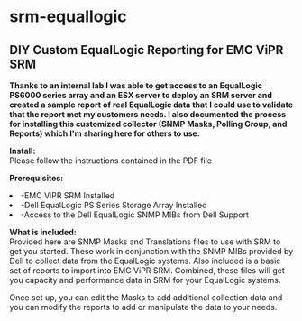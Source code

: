# srm-equallogic
<H2>DIY Custom EqualLogic Reporting for EMC ViPR SRM</H2>

<p><b>Thanks to an internal lab I was able to get access to an EqualLogic PS6000 series array and an ESX server to deploy an SRM server and created a sample report of real EqualLogic data that I could use to validate that the report met my customers needs.  I also documented the process for installing this customized collector (SNMP Masks, Polling Group, and Reports) which I'm sharing here for others to use.</b></p>

<p><b>Install:</b><br />Please follow the instructions contained in the PDF file</p>

<p><b>Prerequisites:</b>
<li>-EMC ViPR SRM Installed</li>
<li>-Dell EqualLogic PS Series Storage Array Installed</li>
<li>-Access to the Dell EqualLogic SNMP MIBs from Dell Support</li>
</p>
<p><b>What is included:</b><br />
Provided here are SNMP Masks and Translations files to use with SRM to get you started.  These work in conjunction with the SNMP MIBs provided by Dell to collect data from the EqualLogic systems.  Also included is a basic set of reports to import into EMC ViPR SRM.  Combined, these files will get you capacity and performance data in SRM for your EqualLogic systems.  
</p><p>
Once set up, you can edit the Masks to add additional collection data and you can modify the reports to add or manipulate the data to your needs.
</p>
